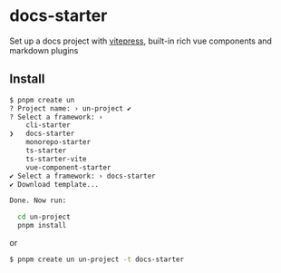 # docs-starter

Set up a docs project with [vitepress](https://vitepress.dev/), built-in rich vue components and markdown plugins

## Install

```bash
$ pnpm create un
? Project name: › un-project ✔
? Select a framework: ›
    cli-starter
❯   docs-starter
    monorepo-starter
    ts-starter
    ts-starter-vite
    vue-component-starter
✔ Select a framework: › docs-starter
✔ Download template...

Done. Now run:

  cd un-project
  pnpm install
```

or

```bash 
$ pnpm create un un-project -t docs-starter
```
